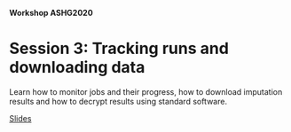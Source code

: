 **Workshop ASHG2020**

# Session 3: Tracking runs and downloading data

Learn how to monitor jobs and their progress, how to download imputation results
and how to decrypt results using standard software.

[Slides](https://github.com/lukfor/imputationserver-ashg20/raw/main/slides/Section_3_MIS%20workshop%202020.pdf)
